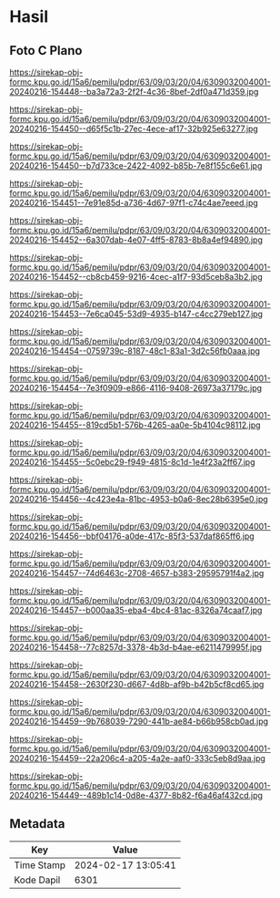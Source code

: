 # Hasil

## Foto C Plano

https://sirekap-obj-formc.kpu.go.id/15a6/pemilu/pdpr/63/09/03/20/04/6309032004001-20240216-154448--ba3a72a3-2f2f-4c36-8bef-2df0a471d359.jpg

https://sirekap-obj-formc.kpu.go.id/15a6/pemilu/pdpr/63/09/03/20/04/6309032004001-20240216-154450--d65f5c1b-27ec-4ece-af17-32b925e63277.jpg

https://sirekap-obj-formc.kpu.go.id/15a6/pemilu/pdpr/63/09/03/20/04/6309032004001-20240216-154450--b7d733ce-2422-4092-b85b-7e8f155c6e61.jpg

https://sirekap-obj-formc.kpu.go.id/15a6/pemilu/pdpr/63/09/03/20/04/6309032004001-20240216-154451--7e91e85d-a736-4d67-97f1-c74c4ae7eeed.jpg

https://sirekap-obj-formc.kpu.go.id/15a6/pemilu/pdpr/63/09/03/20/04/6309032004001-20240216-154452--6a307dab-4e07-4ff5-8783-8b8a4ef94890.jpg

https://sirekap-obj-formc.kpu.go.id/15a6/pemilu/pdpr/63/09/03/20/04/6309032004001-20240216-154452--cb8cb459-9216-4cec-a1f7-93d5ceb8a3b2.jpg

https://sirekap-obj-formc.kpu.go.id/15a6/pemilu/pdpr/63/09/03/20/04/6309032004001-20240216-154453--7e6ca045-53d9-4935-b147-c4cc279eb127.jpg

https://sirekap-obj-formc.kpu.go.id/15a6/pemilu/pdpr/63/09/03/20/04/6309032004001-20240216-154454--0759739c-8187-48c1-83a1-3d2c56fb0aaa.jpg

https://sirekap-obj-formc.kpu.go.id/15a6/pemilu/pdpr/63/09/03/20/04/6309032004001-20240216-154454--7e3f0909-e866-4116-9408-26973a37179c.jpg

https://sirekap-obj-formc.kpu.go.id/15a6/pemilu/pdpr/63/09/03/20/04/6309032004001-20240216-154455--819cd5b1-576b-4265-aa0e-5b4104c98112.jpg

https://sirekap-obj-formc.kpu.go.id/15a6/pemilu/pdpr/63/09/03/20/04/6309032004001-20240216-154455--5c0ebc29-f949-4815-8c1d-1e4f23a2ff67.jpg

https://sirekap-obj-formc.kpu.go.id/15a6/pemilu/pdpr/63/09/03/20/04/6309032004001-20240216-154456--4c423e4a-81bc-4953-b0a6-8ec28b6395e0.jpg

https://sirekap-obj-formc.kpu.go.id/15a6/pemilu/pdpr/63/09/03/20/04/6309032004001-20240216-154456--bbf04176-a0de-417c-85f3-537daf865ff6.jpg

https://sirekap-obj-formc.kpu.go.id/15a6/pemilu/pdpr/63/09/03/20/04/6309032004001-20240216-154457--74d6463c-2708-4657-b383-29595791f4a2.jpg

https://sirekap-obj-formc.kpu.go.id/15a6/pemilu/pdpr/63/09/03/20/04/6309032004001-20240216-154457--b000aa35-eba4-4bc4-81ac-8326a74caaf7.jpg

https://sirekap-obj-formc.kpu.go.id/15a6/pemilu/pdpr/63/09/03/20/04/6309032004001-20240216-154458--77c8257d-3378-4b3d-b4ae-e6211479995f.jpg

https://sirekap-obj-formc.kpu.go.id/15a6/pemilu/pdpr/63/09/03/20/04/6309032004001-20240216-154458--2630f230-d667-4d8b-af9b-b42b5cf8cd65.jpg

https://sirekap-obj-formc.kpu.go.id/15a6/pemilu/pdpr/63/09/03/20/04/6309032004001-20240216-154459--9b768039-7290-441b-ae84-b66b958cb0ad.jpg

https://sirekap-obj-formc.kpu.go.id/15a6/pemilu/pdpr/63/09/03/20/04/6309032004001-20240216-154459--22a206c4-a205-4a2e-aaf0-333c5eb8d9aa.jpg

https://sirekap-obj-formc.kpu.go.id/15a6/pemilu/pdpr/63/09/03/20/04/6309032004001-20240216-154449--489b1c14-0d8e-4377-8b82-f6a46af432cd.jpg


## Metadata

| Key        | Value               |
| ---------- | ------------------- |
| Time Stamp | 2024-02-17 13:05:41 |
| Kode Dapil | 6301                |



